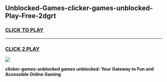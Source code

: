 
## Unblocked-Games-clicker-games-unblocked-Play-Free-2dgrt
<h3>
<a href="https://premium76.site?title=clicker-games-unblocked&ref=23A">CLICK TO PLAY</a></h3>
<hr>

<h3>
<a href="https://premium76.site?title=clicker-games-unblocked&ref=23A">CLICK 2 PLAY</a>
  
</h3>

<a href="https://premium76.site?title=clicker-games-unblocked&ref=23A"><img src="https://clearcache.store/games.png"></a>


**clicker-games-unblocked games unblocked: Your Gateway to Fun and Accessible Online Gaming**
